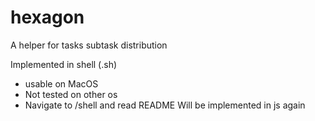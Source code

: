 # hexagon

A helper for tasks subtask distribution

Implemented in shell (.sh) 
  - usable on MacOS
  - Not tested on other os
  - Navigate to /shell and read README
Will be implemented in js again
